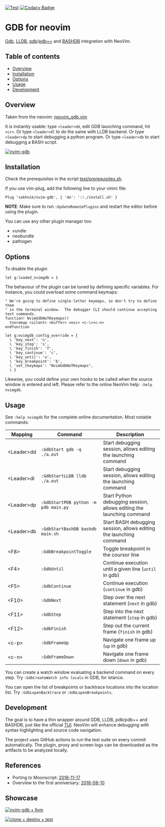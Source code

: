  
[![Test](https://github.com/sakhnik/nvim-gdb/workflows/Test/badge.svg?branch=master)](https://github.com/sakhnik/nvim-gdb/actions?query=workflow%3ATest+branch%3Amaster)
[![Codacy Badge](https://api.codacy.com/project/badge/Grade/f2a7dc2640f84b2a8983ac6da004c7ac)](https://www.codacy.com/app/sakhnik/nvim-gdb?utm_source=github.com&amp;utm_medium=referral&amp;utm_content=sakhnik/nvim-gdb&amp;utm_campaign=Badge_Grade)

# GDB for neovim

[Gdb](https://www.gnu.org/software/gdb/), [LLDB](https://lldb.llvm.org/),
[pdb](https://docs.python.org/3/library/pdb.html)/[pdb++](https://github.com/pdbpp/pdbpp)
and [BASHDB](http://bashdb.sourceforge.net/) integration with NeoVim.

## Table of contents

  * [Overview](#overview)
  * [Installation](#installation)
  * [Options](#options)
  * [Usage](#usage)
  * [Development](#development)

## Overview

Taken from the neovim: [neovim\_gdb.vim](https://github.com/neovim/neovim/blob/master/contrib/gdb/neovim_gdb.vim)

It is instantly usable: type `<leader>dd`, edit GDB launching command, hit `<cr>`.
Or type `<leader>dl` to do the same with LLDB backend.
Or type `<leader>dp` to start debugging a python program.
Or type `<leader>db` to start debugging a BASH script.

[![nvim-gdb](https://asciinema.org/a/E8sKlS53Dm6UzK2MJjEolOyam.png)](https://asciinema.org/a/E8sKlS53Dm6UzK2MJjEolOyam?autoplay=1)

## Installation

Check the prerequisites in the script [test/prerequisites.sh](https://github.com/sakhnik/nvim-gdb/blob/master/test/prerequisites.sh).

If you use vim-plug, add the following line to your vimrc file:

```vim
Plug 'sakhnik/nvim-gdb', { 'do': ':!./install.sh' }
```

**NOTE**: Make sure to run `:UpdateRemotePlugins` and restart the editor
before using the plugin.

You can use any other plugin manager too:

  * vundle
  * neobundle
  * pathogen

## Options

To disable the plugin
```vim
let g:loaded_nvimgdb = 1
```

The behaviour of the plugin can be tuned by defining specific variables.
For instance, you could overload some command keymaps:
```vim
" We're going to define single-letter keymaps, so don't try to define them
" in the terminal window.  The debugger CLI should continue accepting text commands.
function! NvimGdbNoTKeymaps()
  tnoremap <silent> <buffer> <esc> <c-\><c-n>
endfunction

let g:nvimgdb_config_override = {
  \ 'key_next': 'n',
  \ 'key_step': 's',
  \ 'key_finish': 'f',
  \ 'key_continue': 'c',
  \ 'key_until': 'u',
  \ 'key_breakpoint': 'b',
  \ 'set_tkeymaps': "NvimGdbNoTKeymaps",
  \ }
```

Likewise, you could define your own hooks to be called when the source window
is entered and left. Please refer to the online NeoVim help: `:help nvimgdb`.

## Usage

See `:help nvimgdb` for the complete online documentation. Most notable commands:

| Mapping          | Command                              | Description                                                          |
|------------------|--------------------------------------|----------------------------------------------------------------------|
| &lt;Leader&gt;dd | `:GdbStart gdb -q ./a.out`           | Start debugging session, allows editing the launching command        |
| &lt;Leader&gt;dl | `:GdbStartLLDB lldb ./a.out`         | Start debugging session, allows editing the launching command        |
| &lt;Leader&gt;dp | `:GdbStartPDB python -m pdb main.py` | Start Python debugging session, allows editing the launching command |
| &lt;Leader&gt;db | `:GdbStartBashDB bashdb main.sh`     | Start BASH debugging session, allows editing the launching command   |
| &lt;F8&gt;       | `:GdbBreakpointToggle`               | Toggle breakpoint in the coursor line                                |
| &lt;F4&gt;       | `:GdbUntil`                          | Continue execution until a given line (`until` in gdb)               |
| &lt;F5&gt;       | `:GdbContinue`                       | Continue execution (`continue` in gdb)                               |
| &lt;F10&gt;      | `:GdbNext`                           | Step over the next statement (`next` in gdb)                         |
| &lt;F11&gt;      | `:GdbStep`                           | Step into the next statement (`step` in gdb)                         |
| &lt;F12&gt;      | `:GdbFinish`                         | Step out the current frame (`finish` in gdb)                         |
| &lt;c-p&gt;      | `:GdbFrameUp`                        | Navigate one frame up (`up` in gdb)                                  |
| &lt;c-n&gt;      | `:GdbFrameDown`                      | Navigate one frame down (`down` in gdb)                              |

You can create a watch window evaluating a backend command on every step.
Try `:GdbCreateWatch info locals` in GDB, for istance.

You can open the list of breakpoints or backtrace locations into the location list.
Try `:GdbLopenBacktrace` or `:GdbLopenBreakpoints`.

## Development

The goal is to have a thin wrapper around
GDB, LLDB, pdb/pdb++ and BASHDB, just like the official
[TUI](https://sourceware.org/gdb/onlinedocs/gdb/TUI.html). NeoVim will enhance
debugging with syntax highlighting and source code navigation.

The project uses GitHub actions to run the test suite on every commit automatically.
The plugin, proxy and screen logs can be downloaded as the artifacts to be analyzed
locally.

## References

  * Porting to Moonscript: [2018-11-17](https://sakhnik.com/2018/11/17/nvimgdb-lua.html)
  * Overview to the first anniversary: [2018-08-10](https://sakhnik.com/2018/08/10/nvim-gdb-anni.html)

## Showcase

[![nvim-gdb + llvm](https://asciinema.org/a/162697.png)](https://asciinema.org/a/162697)

[![clone + deploy + test](https://asciinema.org/a/218569.svg)](https://asciinema.org/a/218569)
